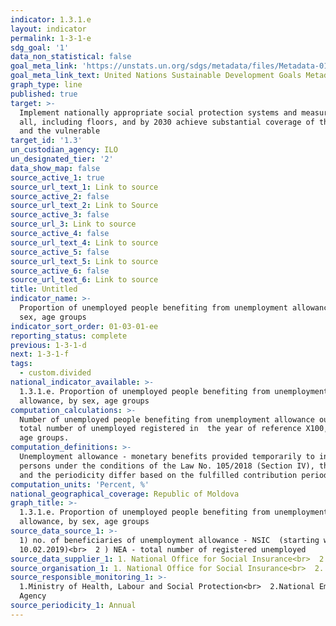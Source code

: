 ```yaml
---
indicator: 1.3.1.e
layout: indicator
permalink: 1-3-1-e
sdg_goal: '1'
data_non_statistical: false
goal_meta_link: 'https://unstats.un.org/sdgs/metadata/files/Metadata-01-03-01a.pdf'
goal_meta_link_text: United Nations Sustainable Development Goals Metadata (pdf 894kB)
graph_type: line
published: true
target: >-
  Implement nationally appropriate social protection systems and measures for
  all, including floors, and by 2030 achieve substantial coverage of the poor
  and the vulnerable
target_id: '1.3'
un_custodian_agency: ILO
un_designated_tier: '2'
data_show_map: false
source_active_1: true
source_url_text_1: Link to source
source_active_2: false
source_url_text_2: Link to Source
source_active_3: false
source_url_3: Link to source
source_active_4: false
source_url_text_4: Link to source
source_active_5: false
source_url_text_5: Link to source
source_active_6: false
source_url_text_6: Link to source
title: Untitled
indicator_name: >-
  Proportion of unemployed people benefiting from unemployment allowance, by
  sex, age groups
indicator_sort_order: 01-03-01-ee
reporting_status: complete
previous: 1-3-1-d
next: 1-3-1-f
tags:
  - custom.divided
national_indicator_available: >-
  1.3.1.e. Proportion of unemployed people benefiting from unemployment
  allowance, by sex, age groups
computation_calculations: >-
  Number of unemployed people benefiting from unemployment allowance out of the
  total number of unemployed registered in  the year of reference X100, by sex,
  age groups.
computation_definitions: >-
  Unemployment allowance - monetary benefits provided temporarily to insured
  persons under the conditions of the Law No. 105/2018 (Section IV), the amount
  and the periodicity differ based on the fulfilled contribution period.
computation_units: 'Percent, %'
national_geographical_coverage: Republic of Moldova
graph_title: >-
  1.3.1.e. Proportion of unemployed people benefiting from unemployment
  allowance, by sex, age groups
source_data_source_1: >-
  1) no. of beneficiaries of unemployment allowance - NSIC  (starting with
  10.02.2019)<br>  2 ) NEA - total number of registered unemployed
source_data_supplier_1: 1. National Office for Social Insurance<br>  2. National Employment Agency
source_organisation_1: 1. National Office for Social Insurance<br>  2. National Employment Agency
source_responsible_monitoring_1: >-
  1.Ministry of Health, Labour and Social Protection<br>  2.National Employment
  Agency
source_periodicity_1: Annual
---
```

